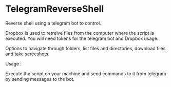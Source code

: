 # TelegramReverseShell

Reverse shell using a telegram bot to control.

Dropbox is used to retreive files from the computer where the script is executed. You will need tokens for the telegram bot and Dropbox usage.

Options to navigate through folders, list files and directories, download files and take screeshots.

Usage :

Execute the script on your machine and send commands to it from telegram by sending messages to the bot.
